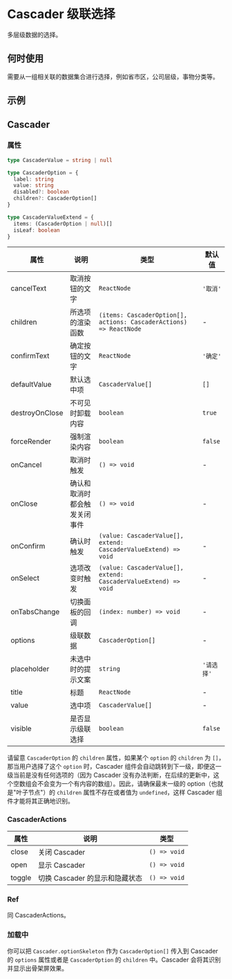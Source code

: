 # Cascader 级联选择

多层级数据的选择。

## 何时使用

需要从一组相关联的数据集合进行选择，例如省市区，公司层级，事物分类等。

## 示例

<code src="./demos/demo1.tsx"></code>

<code src="./demos/demo2.tsx"></code>

## Cascader

### 属性

```typescript | pure
type CascaderValue = string | null

type CascaderOption = {
  label: string
  value: string
  disabled?: boolean
  children?: CascaderOption[]
}

type CascaderValueExtend = {
  items: (CascaderOption | null)[]
  isLeaf: boolean
}
```

| 属性           | 说明                         | 类型                                                               | 默认值     |
| -------------- | ---------------------------- | ------------------------------------------------------------------ | ---------- |
| cancelText     | 取消按钮的文字               | `ReactNode`                                                        | `'取消'`   |
| children       | 所选项的渲染函数             | `(items: CascaderOption[], actions: CascaderActions) => ReactNode` | -          |
| confirmText    | 确定按钮的文字               | `ReactNode`                                                        | `'确定'`   |
| defaultValue   | 默认选中项                   | `CascaderValue[]`                                                  | `[]`       |
| destroyOnClose | 不可见时卸载内容             | `boolean`                                                          | `true`     |
| forceRender    | 强制渲染内容                 | `boolean`                                                          | `false`    |
| onCancel       | 取消时触发                   | `() => void`                                                       | -          |
| onClose        | 确认和取消时都会触发关闭事件 | `() => void`                                                       | -          |
| onConfirm      | 确认时触发                   | `(value: CascaderValue[], extend: CascaderValueExtend) => void`    | -          |
| onSelect       | 选项改变时触发               | `(value: CascaderValue[], extend: CascaderValueExtend) => void`    | -          |
| onTabsChange   | 切换面板的回调               | `(index: number) => void`                                          | -          |
| options        | 级联数据                     | `CascaderOption[]`                                                 | -          |
| placeholder    | 未选中时的提示文案           | `string`                                                           | `'请选择'` |
| title          | 标题                         | `ReactNode`                                                        | -          |
| value          | 选中项                       | `CascaderValue[]`                                                  | -          |
| visible        | 是否显示级联选择             | `boolean`                                                          | `false`    |

请留意 `CascaderOption` 的 `children` 属性，如果某个 `option` 的 `children` 为 `[]`，那当用户选择了这个 `option` 时，Cascader 组件会自动跳转到下一级，即便这一级当前是没有任何选项的（因为 Cascader 没有办法判断，在后续的更新中，这个空数组会不会变为一个有内容的数组）。因此，请确保最末一级的 option（也就是"叶子节点"）的 `children` 属性不存在或者值为 `undefined`，这样 Cascader 组件才能将其正确地识别。

### CascaderActions

| 属性   | 说明                           | 类型         |
| ------ | ------------------------------ | ------------ |
| close  | 关闭 Cascader                  | `() => void` |
| open   | 显示 Cascader                  | `() => void` |
| toggle | 切换 Cascader 的显示和隐藏状态 | `() => void` |

### Ref

同 CascaderActions。

### 加载中 <Experimental></Experimental>

你可以把 `Cascader.optionSkeleton` 作为 `CascaderOption[]` 传入到 Cascader 的 `options` 属性或者是 `CascaderOption` 的 `children` 中。Cascader 会将其识别并显示出骨架屏效果。

